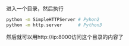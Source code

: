进入一个目录，然后执行

```bash
python -m SimpleHTTPServer # Pyhon2
python -m http.server      # Python3
```

然后就可以用http://ip:8000访问这个目录的内容了